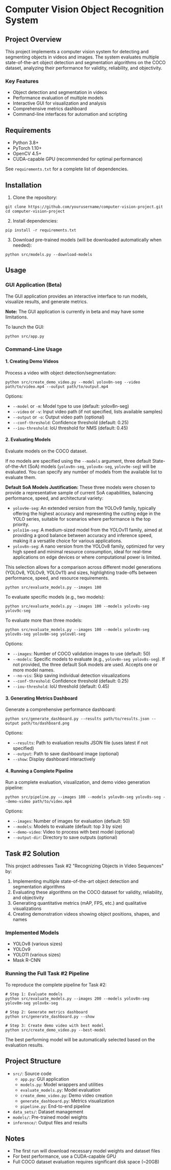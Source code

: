 # Computer Vision Object Recognition System

## Project Overview
This project implements a computer vision system for detecting and segmenting objects in videos and images. The system evaluates multiple state-of-the-art object detection and segmentation algorithms on the COCO dataset, analyzing their performance for validity, reliability, and objectivity.

### Key Features
- Object detection and segmentation in videos
- Performance evaluation of multiple models
- Interactive GUI for visualization and analysis
- Comprehensive metrics dashboard
- Command-line interfaces for automation and scripting

## Requirements
- Python 3.8+ 
- PyTorch 1.10+
- OpenCV 4.5+
- CUDA-capable GPU (recommended for optimal performance)

See `requirements.txt` for a complete list of dependencies.

## Installation

1. Clone the repository:
```
git clone https://github.com/yourusername/computer-vision-project.git
cd computer-vision-project
```

2. Install dependencies:
```
pip install -r requirements.txt
```

3. Download pre-trained models (will be downloaded automatically when needed):
```
python src/models.py --download-models
```

## Usage

### GUI Application (Beta)
The GUI application provides an interactive interface to run models, visualize results, and generate metrics.

**Note:** The GUI application is currently in beta and may have some limitations.

To launch the GUI:
```
python src/app.py
```

### Command-Line Usage

#### 1. Creating Demo Videos
Process a video with object detection/segmentation:

```
python src/create_demo_video.py --model yolov8n-seg --video path/to/video.mp4 --output path/to/output.mp4
```

Options:
- `--model` or `-m`: Model type to use (default: yolov8n-seg)
- `--video` or `-v`: Input video path (if not specified, lists available samples)
- `--output` or `-o`: Output video path (optional)
- `--conf-threshold`: Confidence threshold (default: 0.25)
- `--iou-threshold`: IoU threshold for NMS (default: 0.45)

#### 2. Evaluating Models
Evaluate models on the COCO dataset. 

If no models are specified using the `--models` argument, three default State-of-the-Art (SoA) models (`yolov8n-seg`, `yolov8x-seg`, `yolov9e-seg`) will be evaluated. You can specify any number of models from the available list to evaluate them.

**Default SoA Models Justification:**
These three models were chosen to provide a representative sample of current SoA capabilities, balancing performance, speed, and architectural variety:
-   `yolov9e-seg`: An extended version from the YOLOv9 family, typically offering the highest accuracy and representing the cutting edge in the YOLO series, suitable for scenarios where performance is the top priority.
-   `yolo11m-seg`: A medium-sized model from the YOLOv11 family, aimed at providing a good balance between accuracy and inference speed, making it a versatile choice for various applications.
-   `yolov8n-seg`: A nano version from the YOLOv8 family, optimized for very high speed and minimal resource consumption, ideal for real-time applications on edge devices or where computational power is limited.

This selection allows for a comparison across different model generations (YOLOv8, YOLOv9, YOLOv11) and sizes, highlighting trade-offs between performance, speed, and resource requirements.

```
python src/evaluate_models.py --images 100 
```
To evaluate specific models (e.g., two models):
```
python src/evaluate_models.py --images 100 --models yolov8s-seg yolov9c-seg
```
To evaluate more than three models:
```
python src/evaluate_models.py --images 100 --models yolov8n-seg yolov8s-seg yolov8m-seg yolov8l-seg
```

Options:
- `--images`: Number of COCO validation images to use (default: 50)
- `--models`: Specific models to evaluate (e.g., `yolov8n-seg yolov8s-seg`). If not provided, the three default SoA models are used. Accepts one or more model names.
- `--no-vis`: Skip saving individual detection visualizations
- `--conf-threshold`: Confidence threshold (default: 0.25)
- `--iou-threshold`: IoU threshold (default: 0.45)

#### 3. Generating Metrics Dashboard
Generate a comprehensive performance dashboard:

```
python src/generate_dashboard.py --results path/to/results.json --output path/to/dashboard.png
```

Options:
- `--results`: Path to evaluation results JSON file (uses latest if not specified)
- `--output`: Path to save dashboard image (optional)
- `--show`: Display dashboard interactively

#### 4. Running a Complete Pipeline
Run a complete evaluation, visualization, and demo video generation pipeline:

```
python src/pipeline.py --images 100 --models yolov8n-seg yolov8s-seg --demo-video path/to/video.mp4
```

Options:
- `--images`: Number of images for evaluation (default: 50)
- `--models`: Models to evaluate (default: top 3 by size)
- `--demo-video`: Video to process with best model (optional)
- `--output-dir`: Directory to save outputs (optional)

## Task #2 Solution
This project addresses Task #2 "Recognizing Objects in Video Sequences" by:

1. Implementing multiple state-of-the-art object detection and segmentation algorithms
2. Evaluating these algorithms on the COCO dataset for validity, reliability, and objectivity
3. Generating quantitative metrics (mAP, FPS, etc.) and qualitative visualizations
4. Creating demonstration videos showing object positions, shapes, and names

### Implemented Models
- YOLOv8 (various sizes)
- YOLOv9
- YOLO11 (various sizes)
- Mask R-CNN

### Running the Full Task #2 Pipeline
To reproduce the complete pipeline for Task #2:

```
# Step 1: Evaluate models
python src/evaluate_models.py --images 200 --models yolov8n-seg yolov8m-seg yolov8x-seg

# Step 2: Generate metrics dashboard
python src/generate_dashboard.py --show

# Step 3: Create demo video with best model
python src/create_demo_video.py --best-model
```

The best performing model will be automatically selected based on the evaluation results.

## Project Structure
- `src/`: Source code
  - `app.py`: GUI application
  - `models.py`: Model wrappers and utilities
  - `evaluate_models.py`: Model evaluation
  - `create_demo_video.py`: Demo video creation
  - `generate_dashboard.py`: Metrics visualization
  - `pipeline.py`: End-to-end pipeline
- `data_sets/`: Dataset management
- `models/`: Pre-trained model weights
- `inference/`: Output files and results

## Notes
- The first run will download necessary model weights and dataset files
- For best performance, use a CUDA-capable GPU
- Full COCO dataset evaluation requires significant disk space (~20GB)